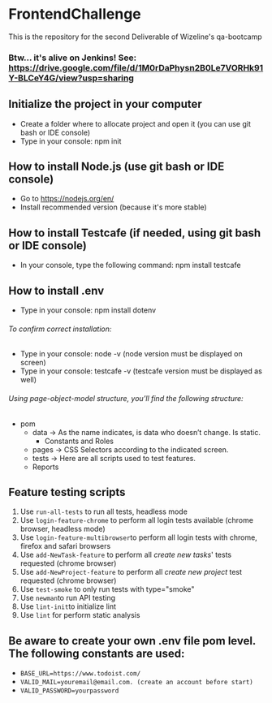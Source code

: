 # FrontendChallenge
This is the repository for the second Deliverable of Wizeline's qa-bootcamp
### Btw... it's alive on Jenkins! See: https://drive.google.com/file/d/1M0rDaPhysn2B0Le7VORHk91Y-BLCeY4G/view?usp=sharing

## Initialize the project in your computer
- Create a folder where to allocate project and open it (you can use git bash or IDE console)
- Type in your console: npm init

## How to install Node.js (use git bash or IDE console)
- Go to https://nodejs.org/en/
- Install recommended version (because it's more stable)

## How to install Testcafe (if needed, using git bash or IDE console)
- In your console, type the following command: npm install testcafe

## How to install .env
- Type in your console: npm install dotenv
###### To confirm correct installation:
- Type in your console: node -v (node version must be displayed on screen)
- Type in your console: testcafe -v (testcafe version must be displayed as well)

###### Using page-object-model structure, you’ll find the following structure:
* pom
  * data -> As the name indicates, is data who doesn’t change. Is static.
    * Constants and Roles
  * pages -> CSS Selectors according to the indicated screen.
  * tests -> Here are all scripts used to test features.
  * Reports

## Feature testing scripts
1. Use `run-all-tests` to run all tests, headless mode
2. Use `login-feature-chrome` to perform all login tests available (chrome browser, headless mode)
3. Use `login-feature-multibrowser`to perform all login tests with chrome, firefox and safari browsers
4. Use `add-NewTask-feature` to perform all *create new tasks*' tests requested (chrome browser)
5. Use `add-NewProject-feature` to perform all *create new project* test requested (chrome browser)
6. Use `test-smoke` to only run tests with type="smoke"
7. Use `newman`to run API testing
8. Use `lint-init`to initialize lint
9. Use `lint` for perform static analysis

## Be aware to create your own .env file pom level. The following constants are used:
- `BASE_URL=https://www.todoist.com/`
- `VALID_MAIL=youremail@email.com. (create an account before start)`
- `VALID_PASSWORD=yourpassword`
